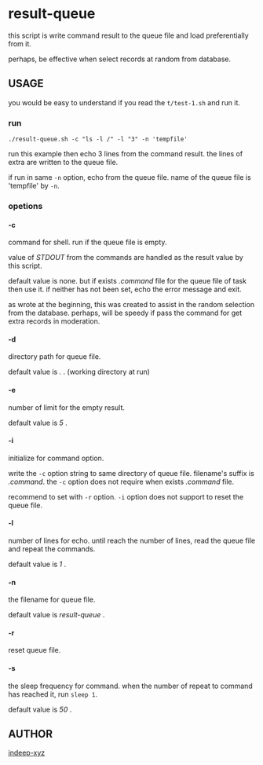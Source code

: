 result-queue
====

this script is write command result to the queue file and load preferentially from it.

perhaps, be effective when select records at random from database.

## USAGE

you would be easy to understand if you read the `t/test-1.sh` and run it.

### run

```
./result-queue.sh -c "ls -l /" -l "3" -n 'tempfile'
```

run this example then echo 3 lines from the command result. the lines of extra are written to the queue file.

if run in same `-n` option, echo from the queue file. name of the queue file is 'tempfile'  by `-n`.

### opetions

#### -c

command for shell. run if the queue file is empty.

value of _STDOUT_ from the commands are handled as the result value by this script.

default value is none. but if exists _.command_ file for the queue file of task then use it. if neither has not been set, echo the error message and exit.

as wrote at the beginning, this was created to assist in the random selection from the database. perhaps, will be speedy if pass the command for get extra records in moderation.

#### -d

directory path for queue file.

default value is _._ . (working directory at run)

#### -e

number of limit for the empty result.

default value is _5_ .

#### -i

initialize for command option.

write the `-c` option string to same directory of queue file. filename's suffix is _.command_. the `-c` option does not require when exists _.command_ file.

recommend to set with `-r` option. `-i` option does not support to reset the queue file.

#### -l

number of lines for echo.  until reach the number of lines, read the queue file and repeat the commands.

default value is _1_ .

#### -n

the filename for queue file.

default value is _result-queue_ .

#### -r

reset queue file.

#### -s

the sleep frequency for command. when the number of repeat to command has reached it, run `sleep 1`.

default value is _50_ .

## AUTHOR

[indeep-xyz](http://indeep.xyz/)
